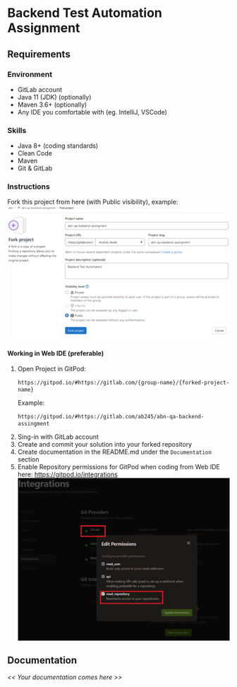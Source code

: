 # Backend Test Automation Assignment

## Requirements
### Environment
* GitLab account
* Java 11 (JDK) (optionally)
* Maven 3.6+ (optionally)
* Any IDE you comfortable with (eg. IntelliJ, VSCode)

### Skills
* Java 8+ (coding standards)
* Clean Code
* Maven
* Git & GitLab

### Instructions
Fork this project from here (with Public visibility), example: 
![img.png](doc/img/01_fork_project.png)

#### Working in Web IDE (preferable)

1. Open Project in GitPod:
   ```
   https://gitpod.io/#https://gitlab.com/{group-name}/{forked-project-name}
   ```
   Example: 
   ```
   https://gitpod.io/#https://gitlab.com/ab245/abn-qa-backend-assingment
   ```
2. Sing-in with GitLab account
3. Create and commit your solution into your forked repository
4. Create documentation in the README.md under the `Documentation` section
5. Enable Repository permissions for GitPod when coding from Web IDE here: https://gitpod.io/integrations
   ![img.png](doc/img/02_enable_repo_permissions.png)

## Documentation
_<< Your documentation comes here >>_
